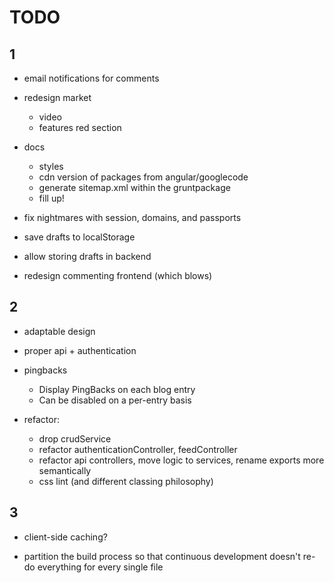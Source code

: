 TODO 
=======

1
-------

- email notifications for comments

- redesign market
  - video
  - features red section

- docs
  - styles
  - cdn version of packages from angular/googlecode
  - generate sitemap.xml within the gruntpackage
  - fill up!

- fix nightmares with session, domains, and passports

- save drafts to localStorage
- allow storing drafts in backend
- redesign commenting frontend (which blows)



2
-------

- adaptable design
- proper api + authentication

- pingbacks
  - Display PingBacks on each blog entry
  - Can be disabled on a per-entry basis

- refactor:
    - drop crudService
    - refactor authenticationController, feedController
    - refactor api controllers, move logic to services, rename exports more semantically
    - css lint (and different classing philosophy)



3
-------

- client-side caching?

- partition the build process so that continuous development
  doesn't re-do everything for every single file
  